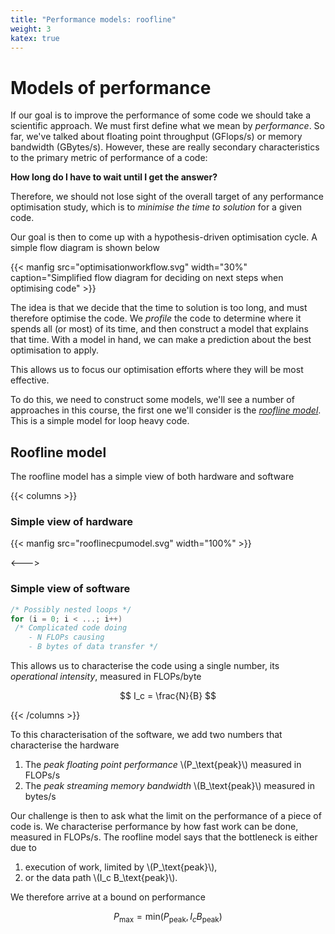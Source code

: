 ```yaml
---
title: "Performance models: roofline"
weight: 3
katex: true
---
```


# Models of performance

If our goal is to improve the performance of some code we should take
a scientific approach. We must first define what we mean by
_performance_. So far, we've talked about floating point throughput
(GFlops/s) or memory bandwidth (GBytes/s). However, these are really
secondary characteristics to the primary metric of performance of a
code:

**How long do I have to wait until I get the answer?**

Therefore, we should not lose sight of the overall target of any
performance optimisation study, which is to _minimise the time to
solution_ for a given code.

Our goal is then to come up with a hypothesis-driven optimisation
cycle. A simple flow diagram is shown below

{{< manfig src="optimisationworkflow.svg"
    width="30%"
    caption="Simplified flow diagram for deciding on next steps when optimising code" >}}

The idea is that we decide that the time to solution is too long, and
must therefore optimise the code. We _profile_ the code to determine
where it spends all (or most) of its time, and then construct a model
that explains that time. With a model in hand, we can make a
prediction about the best optimisation to apply. 

This allows us to focus our optimisation efforts where they will be
most effective.

To do this, we need to construct some models, we'll see a number of
approaches in this course, the first one we'll consider is the
[_roofline model_](https://doi.org/10.1145/1498765.1498785). This is a
simple model for loop heavy code.

## Roofline model

The roofline model has a simple view of both hardware and software

{{< columns >}}

### Simple view of hardware

{{< manfig src="rooflinecpumodel.svg"
    width="100%" >}}

<--->

### Simple view of software

```c
/* Possibly nested loops */
for (i = 0; i < ...; i++)
 /* Complicated code doing
    - N FLOPs causing
    - B bytes of data transfer */
```

This allows us to characterise the code using a single number, its
_operational intensity_, measured in FLOPs/byte

$$
I_c = \frac{N}{B}
$$

{{< /columns >}}

To this characterisation of the software, we add two numbers that
characterise the hardware

1. The _peak floating point performance_ \\(P_\text{peak}\\) measured
   in FLOPs/s
1. The _peak streaming memory bandwidth_ \\(B_\text{peak}\\) measured
   in bytes/s
   
Our challenge is then to ask what the limit on the performance of a
piece of code is. We characterise performance by how fast work can be
done, measured in FLOPs/s. The roofline model says that the bottleneck
is either due to

1. execution of work, limited by \\(P_\text{peak}\\),
1. or the data path \\(I_c B_\text{peak}\\).

We therefore arrive at a bound on performance

$$
P_\text{max} = \text{min}(P_\text{peak}, I_c B_\text{peak})
$$
